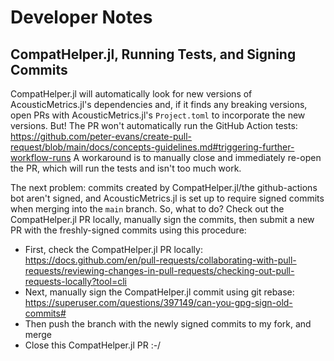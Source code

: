 # Developer Notes

## CompatHelper.jl, Running Tests, and Signing Commits
CompatHelper.jl will automatically look for new versions of AcousticMetrics.jl's dependencies and, if it finds any breaking versions, open PRs with AcousticMetrics.jl's `Project.toml` to incorporate the new versions.
But!
The PR won't automatically run the GitHub Action tests: https://github.com/peter-evans/create-pull-request/blob/main/docs/concepts-guidelines.md#triggering-further-workflow-runs
A workaround is to manually close and immediately re-open the PR, which will run the tests and isn't too much work.

The next problem: commits created by CompatHelper.jl/the github-actions bot aren't signed, and AcousticMetrics.jl is set up to require signed commits when merging into the `main` branch.
So, what to do?
Check out the CompatHelper.jl PR locally, manually sign the commits, then submit a new PR with the freshly-signed commits using this procedure:

* First, check the CompatHelper.jl PR locally: https://docs.github.com/en/pull-requests/collaborating-with-pull-requests/reviewing-changes-in-pull-requests/checking-out-pull-requests-locally?tool=cli
* Next, manually sign the CompatHelper.jl commit using git rebase: https://superuser.com/questions/397149/can-you-gpg-sign-old-commits#
* Then push the branch with the newly signed commits to my fork, and merge
* Close this CompatHelper.jl PR :-/

